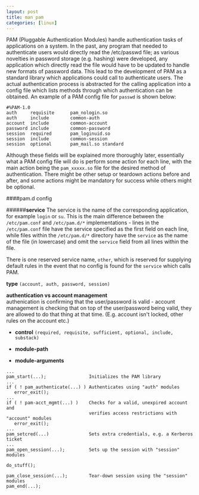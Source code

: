 ```yaml
---
layout: post
title: man pam
categories: [linux]
---
```


PAM (Pluggable Authentication Modules) handle authentication tasks of applications on a system. In the past, any program that needed to authenticate users would directly read the /etc/passwd file; as various novelties in password storage (e.g. hashing) were developed, any application which directly read the file would have to be updated to handle new formats of password data. This lead to the development of PAM as a standard library which applications could call to authenticate users. The actual authentication process is abstracted for the calling application into a config file which lists methods through which authentication can be obtained. An example of a PAM config file for `passwd` is shown below:

```
#%PAM-1.0
auth     requisite      pam_nologin.so
auth     include        common-auth
account  include        common-account
password include        common-password
session  required       pam_loginuid.so
session  include        common-session
session  optional       pam_mail.so standard
```

Although these fields will be explained more thoroughly later, essentially what a PAM config file will do is perform some action for each line, with the main action being the `pam_xxxxx.so` file for the desired method of authentication. There might be other setup or teardown actions before and after, and some actions might be mandatory for success while others might be optional.

####pam.d config

######__service__
The service is the name of the corresponding application, for example `login` or `su`. This is the main difference between the `/etc/pam.conf` and `/etc/pam.d/*` implementations - lines in the `/etc/pam.conf` file have the service specified as the first field on each line, while files within the `/etc/pam.d/*` directory have the `service` as the name of the file (in lowercase) and omit the `service` field from all lines within the file.

There is one reserved service name, `other`, which is reserved for supplying default rules in the event that no config is found for the `service` which calls PAM.

__type__ `(account, auth, password, session)`

**authentication vs account management**  
authenication is confirming that the user/password is valid - account management is checking that on top of the user/password being valid, they are allowed to do that thing at that time. (E.g. account isn't locked, other rules on the account etc.)

* __control__ `(required, requisite, sufficient, optional, include, substack)`

* __module-path__
* __module-arguments__

```
...
pam_start(...);                Initializes the PAM library
...
if ( ! pam_authenticate(...) ) Authenticates using "auth" modules
   error_exit();
...
if ( ! pam-acct_mgmt(...) )    Checks for a valid, unexpired account and
                               verifies access restrictions with "account" modules
   error_exit();
...
pam_setcred(...)               Sets extra credentials, e.g. a Kerberos ticket
...
pam_open_session(...);         Sets up the session with "session" modules

do_stuff();

pam_close_session(...);        Tear-down session using the "session" modules
pam_end(...);
```
